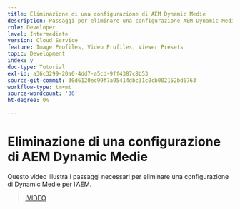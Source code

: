 ```yaml
---
title: Eliminazione di una configurazione di AEM Dynamic Medie
description: Passaggi per eliminare una configurazione AEM Dynamic Medie da AEM Assets.
role: Developer
level: Intermediate
version: Cloud Service
feature: Image Profiles, Video Profiles, Viewer Presets
topic: Development
index: y
doc-type: Tutorial
exl-id: a36c3299-20a0-4dd7-a5cd-9ff4387c8b53
source-git-commit: 30d6120ec99f7a95414dbc31c0cb002152bd6763
workflow-type: tm+mt
source-wordcount: '36'
ht-degree: 0%

---
```


# Eliminazione di una configurazione di AEM Dynamic Medie

Questo video illustra i passaggi necessari per eliminare una configurazione di Dynamic Medie per l’AEM.

>[!VIDEO](https://video.tv.adobe.com/v/335363?quality=12&learn=on)
